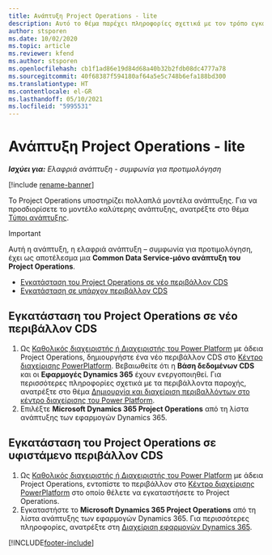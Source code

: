 ```yaml
---
title: Ανάπτυξη Project Operations - lite
description: Αυτό το θέμα παρέχει πληροφορίες σχετικά με τον τρόπο εγκατάστασης της ελαφριάς ανάπτυξη του Project Operations - συμφωνία για προτιμολόγηση.
author: stsporen
ms.date: 10/02/2020
ms.topic: article
ms.reviewer: kfend
ms.author: stsporen
ms.openlocfilehash: cb1f1ad86e19d84d68a40b32b2fdb08dc4777a78
ms.sourcegitcommit: 40f68387f594180af64a5e5c748b6efa188bd300
ms.translationtype: HT
ms.contentlocale: el-GR
ms.lasthandoff: 05/10/2021
ms.locfileid: "5995531"
---
```

# <a name="deploy-project-operations---lite"></a>Ανάπτυξη Project Operations - lite

_**Ισχύει για:** Ελαφριά ανάπτυξη - συμφωνία για προτιμολόγηση_

[!include [rename-banner](~/includes/cc-data-platform-banner.md)]

Το Project Operations υποστηρίζει πολλαπλά μοντέλα ανάπτυξης. Για να προσδιορίσετε το μοντέλο καλύτερης ανάπτυξης, ανατρέξτε στο θέμα [Τύποι ανάπτυξης](determine-deployment-type.md).


> [!IMPORTANT]
> Αυτή η ανάπτυξη, η ελαφριά ανάπτυξη – συμφωνία για προτιμολόγηση, έχει ως αποτέλεσμα μια **Common Data Service-μόνο ανάπτυξη του Project Operations**.

- [Εγκατάσταση του Project Operations σε νέο περιβάλλον CDS](#new)
- [Εγκατάσταση σε υπάρχον περιβάλλον CDS](#existing)



## <a name="install-project-operations-to-a-new-cds-environment"></a><a name="new"></a>Εγκατάσταση του Project Operations σε νέο περιβάλλον CDS

1. Ως [Καθολικός διαχειριστής ή Διαχειριστής του Power Platform](/power-platform/admin/global-service-administrators-can-administer-without-license) με άδεια Project Operations, δημιουργήστε ένα νέο περιβάλλον CDS στο [Κέντρο διαχείρισης PowerPlatform](https://admin.powerplatform.com). Βεβαιωθείτε ότι η **Βάση δεδομένων CDS** και οι **Εφαρμογές Dynamics 365** έχουν ενεργοποιηθεί. Για περισσότερες πληροφορίες σχετικά με τα περιβάλλοντα παροχής, ανατρέξτε στο θέμα [Δημιουργία και διαχείριση περιβαλλόντων στο κέντρο διαχείρισης του Power Platform](/power-platform/admin/create-environment#create-an-environment-in-the-power-platform-admin-center).
2. Επιλέξτε **Microsoft Dynamics 365 Project Operations** από τη λίστα ανάπτυξης των εφαρμογών Dynamics 365.


## <a name="install-project-operations-to-an-existing-cds-environment"></a><a name="existing"></a>Εγκατάσταση του Project Operations σε υφιστάμενο περιβάλλον CDS

1. Ως [Καθολικός διαχειριστής ή Διαχειριστής του Power Platform](/power-platform/admin/global-service-administrators-can-administer-without-license) με άδεια Project Operations, εντοπίστε το περιβάλλον στο [Κέντρο διαχείρισης PowerPlatform](https://admin.powerplatform.com) στο οποίο θέλετε να εγκαταστήσετε το Project Operations.
2. Εγκαταστήστε το **Microsoft Dynamics 365 Project Operations** από τη λίστα ανάπτυξης των εφαρμογών Dynamics 365. Για περισσότερες πληροφορίες, ανατρέξτε στη [Διαχείριση εφαρμογών Dynamics 365](/power-platform/admin/manage-apps).




[!INCLUDE[footer-include](../includes/footer-banner.md)]